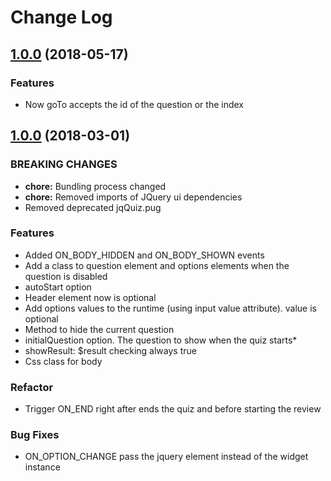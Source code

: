 # Change Log
<a name="1.1.0"></a>
## [1.0.0](https://github.com/davinchi-finsi/jq-quiz/compare/v1.0.0...v1.1.0) (2018-05-17)
### Features
* Now goTo accepts the id of the question or the index

<a name="1.0.0"></a>
## [1.0.0](https://github.com/davinchi-finsi/jq-quiz/compare/v0.6.3...v1.0.0) (2018-03-01)

### BREAKING CHANGES
* **chore:** Bundling process changed
* **chore:** Removed imports of JQuery ui dependencies
* Removed deprecated jqQuiz.pug
### Features
* Added ON_BODY_HIDDEN and ON_BODY_SHOWN events
* Add a class to question element and options elements when the question is disabled
* autoStart option
* Header element now is optional
* Add options values to the runtime (using input value attribute). value is optional
* Method to hide the current question
* initialQuestion option. The question to show when the quiz starts*
* showResult: $result checking always true
* Css class for body

### Refactor
* Trigger ON_END right after ends the quiz and before starting the review

### Bug Fixes
* ON_OPTION_CHANGE pass the jquery element instead of the widget instance

